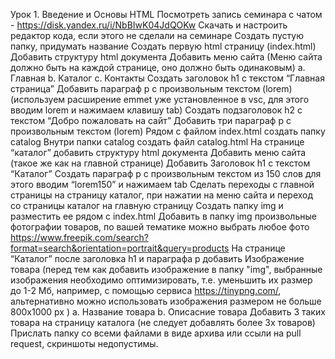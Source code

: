 Урок 1. Введение и Основы HTML
Посмотреть запись семинара с чатом - https://disk.yandex.ru/i/NbBIwK04JdQOKw
Скачать и настроить редактор кода, если этого не сделали на семинаре
Создать пустую папку, придумать название
Создать первую html страницу (index.html)
Добавить структуру html документа
Добавить меню сайта (Меню сайта должно быть на каждой странице, оно должно быть одинаковым)
a. Главная
b. Каталог
c. Контакты
Создать заголовок h1 с текстом “Главная страница”
Добавить параграф p с произвольным текстом (lorem) (используем расширение emmet уже установленное в vsc, для этого вводим lorem и нажимаем клавишу tab)
Создать подзаголовок h2 с текстом “Добро пожаловать на сайт”
Добавить три параграф p с произвольным текстом (lorem)
Рядом с файлом index.html создать папку catalog
Внутри папки catalog создать файл catalog.html
На странице “каталог” добавить структуру html документа
Добавить меню сайта (такое же как на главной странице)
Добавить Заголовок h1 с текстом “Каталог”
Создать параграф p с произвольным текстом из 150 слов для этого вводим “lorem150” и нажимаем tab
Сделать переходы с главной страницы на страницу каталог, при нажатии на меню сайта и переход со страницы каталог на главную страницу
Создать папку img и разместить ее рядом с index.html
Добавить в папку img произвольные фотографии товаров, по вашей тематике можно выбрать любое фото https://www.freepik.com/search?format=search&orientation=portrait&query=products
На странице “Каталог” после заголовка h1 и параграфа p добавить
Изображение товара (перед тем как добавить изображение в папку "img", выбранные изображения необходимо оптимизировать, т.е. уменьшить их размер до 1-2 Мб, например, с помощью сервиса https://tinypng.com/, альтернативно можно использовать изображения размером не больше 800x1000 px )
a. Название товара
b. Описасние товара
Добавить 3 таких товара на страницу каталога (не следует добавлять более 3х товаров)
Прислать папку со всеми файлами в виде архива или ссыли на pull request, скриншоты недопустимы.